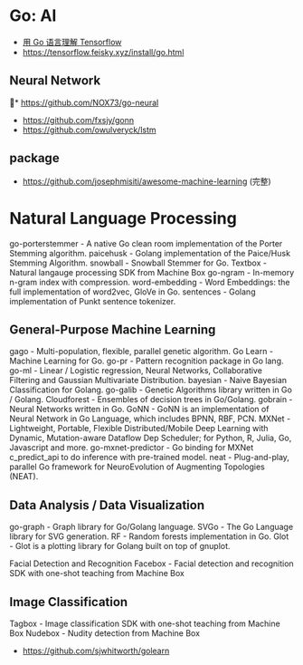 # Go: AI

* [用 Go 语言理解 Tensorflow](https://juejin.im/post/59420951128fe1006a1960f8)
* https://tensorflow.feisky.xyz/install/go.html

## Neural Network

* https://github.com/NOX73/go-neural
* https://github.com/fxsjy/gonn
* https://github.com/owulveryck/lstm

## package

* https://github.com/josephmisiti/awesome-machine-learning (完整)

# Natural Language Processing
go-porterstemmer - A native Go clean room implementation of the Porter Stemming algorithm.
paicehusk - Golang implementation of the Paice/Husk Stemming Algorithm.
snowball - Snowball Stemmer for Go.
Textbox - Natural langauge processing SDK from Machine Box
go-ngram - In-memory n-gram index with compression.
word-embedding - Word Embeddings: the full implementation of word2vec, GloVe in Go.
sentences - Golang implementation of Punkt sentence tokenizer.

## General-Purpose Machine Learning
gago - Multi-population, flexible, parallel genetic algorithm.
Go Learn - Machine Learning for Go.
go-pr - Pattern recognition package in Go lang.
go-ml - Linear / Logistic regression, Neural Networks, Collaborative Filtering and Gaussian Multivariate Distribution.
bayesian - Naive Bayesian Classification for Golang.
go-galib - Genetic Algorithms library written in Go / Golang.
Cloudforest - Ensembles of decision trees in Go/Golang.
gobrain - Neural Networks written in Go.
GoNN - GoNN is an implementation of Neural Network in Go Language, which includes BPNN, RBF, PCN.
MXNet - Lightweight, Portable, Flexible Distributed/Mobile Deep Learning with Dynamic, Mutation-aware Dataflow Dep Scheduler; for Python, R, Julia, Go, Javascript and more.
go-mxnet-predictor - Go binding for MXNet c_predict_api to do inference with pre-trained model.
neat - Plug-and-play, parallel Go framework for NeuroEvolution of Augmenting Topologies (NEAT).

## Data Analysis / Data Visualization
go-graph - Graph library for Go/Golang language.
SVGo - The Go Language library for SVG generation.
RF - Random forests implementation in Go.
Glot - Glot is a plotting library for Golang built on top of gnuplot.

Facial Detection and Recognition
Facebox - Facial detection and recognition SDK with one-shot teaching from Machine Box

## Image Classification
Tagbox - Image classification SDK with one-shot teaching from Machine Box
Nudebox - Nudity detection from Machine Box

* https://github.com/sjwhitworth/golearn
